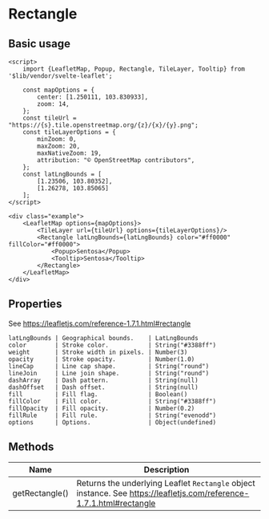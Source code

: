 # Rectangle

## Basic usage

```example height:400
<script>
    import {LeafletMap, Popup, Rectangle, TileLayer, Tooltip} from '$lib/vendor/svelte-leaflet';

    const mapOptions = {
        center: [1.250111, 103.830933],
        zoom: 14,
    };
    const tileUrl = "https://{s}.tile.openstreetmap.org/{z}/{x}/{y}.png";
    const tileLayerOptions = {
        minZoom: 0,
        maxZoom: 20,
        maxNativeZoom: 19,
        attribution: "© OpenStreetMap contributors",
    };
    const latLngBounds = [
        [1.23506, 103.80352],
        [1.26278, 103.85065]
    ];
</script>

<div class="example">
    <LeafletMap options={mapOptions}>
        <TileLayer url={tileUrl} options={tileLayerOptions}/>
        <Rectangle latLngBounds={latLngBounds} color="#ff0000" fillColor="#ff0000">
            <Popup>Sentosa</Popup>
            <Tooltip>Sentosa</Tooltip>
        </Rectangle>
    </LeafletMap>
</div>
```

## Properties

See https://leafletjs.com/reference-1.7.1.html#rectangle

```properties
latLngBounds | Geographical bounds.    | LatLngBounds
color        | Stroke color.           | String("#3388ff")
weight       | Stroke width in pixels. | Number(3)
opacity      | Stroke opacity.         | Number(1.0)
lineCap      | Line cap shape.         | String("round")
lineJoin     | Line join shape.        | String("round")
dashArray    | Dash pattern.           | String(null)
dashOffset   | Dash offset.            | String(null)
fill         | Fill flag.              | Boolean()
fillColor    | Fill color.             | String("#3388ff")
fillOpacity  | Fill opacity.           | Number(0.2)
fillRule     | Fill rule.              | String("evenodd")
options      | Options.                | Object(undefined)
```

## Methods

| Name           | Description                                                                                                          |
| -------------- | -------------------------------------------------------------------------------------------------------------------- |
| getRectangle() | Returns the underlying Leaflet `Rectangle` object instance. See https://leafletjs.com/reference-1.7.1.html#rectangle |
